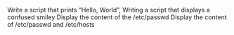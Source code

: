 Write a script that prints “Hello, World”,
Writing a script that displays a confused smiley
Display the content of the /etc/passwd
Display the content of /etc/passwd and /etc/hosts

